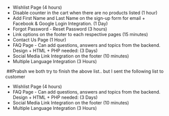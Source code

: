- Wishlist Page (4 hours)
- Disable counter in the cart when there are no products listed (1 hour)
- Add First Name and Last Name on the sign-up form for email + Facebook & Google Login Integration. (1 Day)
- Forgot Password - Reset Password (3 hours)
- Link options on the footer to each respective pages (15 minutes)
- Contact Us Page (1 Hour)
- FAQ Page - Can add questions, answers and topics from the backend. Design + HTML + PHP needed: (3 Days)
- Social Media Link Integration on the footer (10 minutes)
- Multiple Language Integration (3 Hours)  

 ##Prabsh we both try to finish the above list.. but I sent the following list to customer     
 
- Wishlist Page (4 hours)
- FAQ Page - Can add questions, answers and topics from the backend. Design + HTML + PHP needed: (3 Days)
- Social Media Link Integration on the footer (10 minutes)
- Multiple Language Integration (3 Hours)
